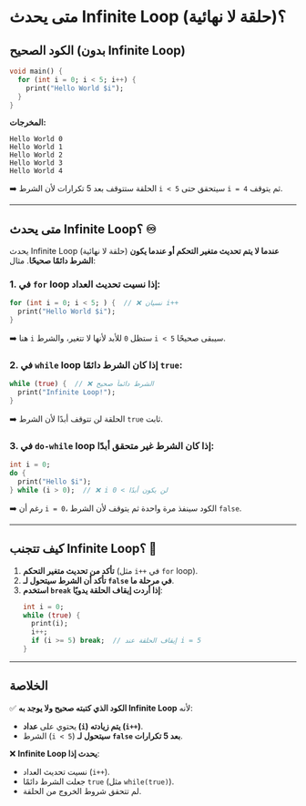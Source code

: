 # **متى يحدث Infinite Loop (حلقة لا نهائية)؟**

## **الكود الصحيح (بدون Infinite Loop)**
```dart
void main() {
  for (int i = 0; i < 5; i++) {
    print("Hello World $i");
  }
}
```
**المخرجات:**
```
Hello World 0
Hello World 1
Hello World 2
Hello World 3
Hello World 4
```
➡️ الحلقة ستتوقف بعد 5 تكرارات لأن الشرط `i < 5` سيتحقق حتى `i = 4` ثم يتوقف.

---

## **متى يحدث Infinite Loop؟** ♾️
يحدث Infinite Loop (حلقة لا نهائية) **عندما لا يتم تحديث متغير التحكم أو عندما يكون الشرط دائمًا صحيحًا**. مثال:

### **1. في `for` loop إذا نسيت تحديث العداد:**
```dart
for (int i = 0; i < 5; ) {  // ❌ نسيان i++ 
  print("Hello World $i");
}
```
➡️ هنا `i` ستظل `0` للأبد لأنها لا تتغير، والشرط `i < 5` سيبقى صحيحًا.

### **2. في `while` loop إذا كان الشرط دائمًا `true`:**
```dart
while (true) {  // ❌ الشرط دائماً صحيح
  print("Infinite Loop!");
}
```
➡️ الحلقة لن تتوقف أبدًا لأن الشرط `true` ثابت.

### **3. في `do-while` loop إذا كان الشرط غير متحقق أبدًا:**
```dart
int i = 0;
do {
  print("Hello $i");
} while (i > 0);  // ❌ i لن يكون أبدًا > 0
```
➡️ رغم أن `i = 0`، الكود سينفذ مرة واحدة ثم يتوقف لأن الشرط `false`.

---

## **كيف تتجنب Infinite Loop؟** 🛑
1. **تأكد من تحديث متغير التحكم** (مثل `i++` في `for` loop).
2. **تأكد أن الشرط سيتحول لـ `false` في مرحلة ما**.
3. **استخدم `break` إذا أردت إيقاف الحلقة يدويًا**:
   ```dart
   int i = 0;
   while (true) {
     print(i);
     i++;
     if (i >= 5) break;  // إيقاف الحلقة عند i = 5
   }
   ```

---

## **الخلاصة**
✅ **الكود الذي كتبته صحيح ولا يوجد به Infinite Loop** لأنه:
- يحتوي على **عداد (`i`) يتم زيادته (`i++`)**.
- الشرط (`i < 5`) **سيتحول لـ `false` بعد 5 تكرارات**.

❌ **Infinite Loop يحدث إذا**:
- نسيت تحديث العداد (`i++`).
- جعلت الشرط دائمًا `true` (مثل `while(true)`).
- لم تتحقق شروط الخروج من الحلقة.